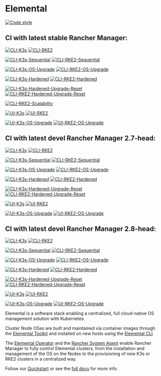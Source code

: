# Elemental

[![Code style](https://github.com/rancher/elemental/actions/workflows/lint.yaml/badge.svg?branch=main)](https://github.com/rancher/elemental/actions/workflows/lint.yaml)

## CI with latest stable Rancher Manager:

[![CLI-K3s](https://github.com/rancher/elemental/actions/workflows/cli-k3s-rm_stable.yaml/badge.svg?branch=main)](https://github.com/rancher/elemental/actions/workflows/cli-k3s-rm_stable.yaml)
[![CLI-RKE2](https://github.com/rancher/elemental/actions/workflows/cli-rke2-rm_stable.yaml/badge.svg?branch=main)](https://github.com/rancher/elemental/actions/workflows/cli-rke2-rm_stable.yaml)

[![CLI-K3s-Sequential](https://github.com/rancher/elemental/actions/workflows/cli-k3s-sequential-rm_stable.yaml/badge.svg?branch=main)](https://github.com/rancher/elemental/actions/workflows/cli-k3s-sequential-rm_stable.yaml)
[![CLI-RKE2-Sequential](https://github.com/rancher/elemental/actions/workflows/cli-rke2-sequential-rm_stable.yaml/badge.svg?branch=main)](https://github.com/rancher/elemental/actions/workflows/cli-rke2-sequential-rm_stable.yaml)

[![CLI-K3s-OS-Upgrade](https://github.com/rancher/elemental/actions/workflows/cli-k3s-os-upgrade-rm_stable.yaml/badge.svg?branch=main)](https://github.com/rancher/elemental/actions/workflows/cli-k3s-os-upgrade-rm_stable.yaml)
[![CLI-RKE2-OS-Upgrade](https://github.com/rancher/elemental/actions/workflows/cli-rke2-os-upgrade-rm_stable.yaml/badge.svg?branch=main)](https://github.com/rancher/elemental/actions/workflows/cli-rke2-os-upgrade-rm_stable.yaml)

[![CLI-K3s-Hardened](https://github.com/rancher/elemental/actions/workflows/cli-k3s-hardened-rm_stable.yaml/badge.svg?branch=main)](https://github.com/rancher/elemental/actions/workflows/cli-k3s-hardened-rm_stable.yaml)
[![CLI-RKE2-Hardened](https://github.com/rancher/elemental/actions/workflows/cli-rke2-hardened-rm_stable.yaml/badge.svg?branch=main)](https://github.com/rancher/elemental/actions/workflows/cli-rke2-hardened-rm_stable.yaml)

[![CLI-K3s-Hardened-Upgrade-Reset](https://github.com/rancher/elemental/actions/workflows/cli-k3s-hardened-upgrade-reset-test-rm_stable.yaml/badge.svg?branch=main)](https://github.com/rancher/elemental/actions/workflows/cli-k3s-hardened-upgrade-reset-test-rm_stable.yaml)
[![CLI-RKE2-Hardened-Upgrade-Reset](https://github.com/rancher/elemental/actions/workflows/cli-rke2-hardened-upgrade-reset-test-rm_stable.yaml/badge.svg?branch=main)](https://github.com/rancher/elemental/actions/workflows/cli-rke2-hardened-upgrade-reset-test-rm_stable.yaml)

[![CLI-RKE2-Scalability](https://github.com/rancher/elemental/actions/workflows/cli-rke2-scalability-rm_stable.yaml/badge.svg?branch=main)](https://github.com/rancher/elemental/actions/workflows/cli-rke2-scalability-rm_stable.yaml)

[![UI-K3s](https://github.com/rancher/elemental/actions/workflows/ui-k3s-rm_stable.yaml/badge.svg?branch=main)](https://github.com/rancher/elemental/actions/workflows/ui-k3s-rm_stable.yaml)
[![UI-RKE2](https://github.com/rancher/elemental/actions/workflows/ui-rke2-rm_stable.yaml/badge.svg?branch=main)](https://github.com/rancher/elemental/actions/workflows/ui-rke2-rm_stable.yaml)

[![UI-K3s-OS-Upgrade](https://github.com/rancher/elemental/actions/workflows/ui-k3s-os-upgrade-rm_stable.yaml/badge.svg?branch=main)](https://github.com/rancher/elemental/actions/workflows/ui-k3s-os-upgrade-rm_stable.yaml)
[![UI-RKE2-OS-Upgrade](https://github.com/rancher/elemental/actions/workflows/ui-rke2-os-upgrade-rm_stable.yaml/badge.svg?branch=main)](https://github.com/rancher/elemental/actions/workflows/ui-rke2-os-upgrade-rm_stable.yaml)

## CI with latest devel Rancher Manager 2.7-head:

[![CLI-K3s](https://github.com/rancher/elemental/actions/workflows/cli-k3s-rm_head_2.7.yaml/badge.svg?branch=main)](https://github.com/rancher/elemental/actions/workflows/cli-k3s-rm_head_2.7.yaml)
[![CLI-RKE2](https://github.com/rancher/elemental/actions/workflows/cli-rke2-rm_head_2.7.yaml/badge.svg?branch=main)](https://github.com/rancher/elemental/actions/workflows/cli-rke2-rm_head_2.7.yaml)

[![CLI-K3s-Sequential](https://github.com/rancher/elemental/actions/workflows/cli-k3s-sequential-rm_head_2.7.yaml/badge.svg?branch=main)](https://github.com/rancher/elemental/actions/workflows/cli-k3s-sequential-rm_head_2.7.yaml)
[![CLI-RKE2-Sequential](https://github.com/rancher/elemental/actions/workflows/cli-rke2-sequential-rm_head_2.7.yaml/badge.svg?branch=main)](https://github.com/rancher/elemental/actions/workflows/cli-rke2-sequential-rm_head_2.7.yaml)

[![CLI-K3s-OS-Upgrade](https://github.com/rancher/elemental/actions/workflows/cli-k3s-os-upgrade-rm_head_2.7.yaml/badge.svg?branch=main)](https://github.com/rancher/elemental/actions/workflows/cli-k3s-os-upgrade-rm_head_2.7.yaml)
[![CLI-RKE2-OS-Upgrade](https://github.com/rancher/elemental/actions/workflows/cli-rke2-os-upgrade-rm_head_2.7.yaml/badge.svg?branch=main)](https://github.com/rancher/elemental/actions/workflows/cli-rke2-os-upgrade-rm_head_2.7.yaml)

[![CLI-K3s-Hardened](https://github.com/rancher/elemental/actions/workflows/cli-k3s-hardened-rm_head_2.7.yaml/badge.svg?branch=main)](https://github.com/rancher/elemental/actions/workflows/cli-k3s-hardened-rm_head_2.7.yaml)
[![CLI-RKE2-Hardened](https://github.com/rancher/elemental/actions/workflows/cli-rke2-hardened-rm_head_2.7.yaml/badge.svg?branch=main)](https://github.com/rancher/elemental/actions/workflows/cli-rke2-hardened-rm_head_2.7.yaml)

[![CLI-K3s-Hardened-Upgrade-Reset](https://github.com/rancher/elemental/actions/workflows/cli-k3s-hardened-upgrade-reset-rm_head_2.7.yaml/badge.svg?branch=main)](https://github.com/rancher/elemental/actions/workflows/cli-k3s-hardened-upgrade-reset-rm_head_2.7.yaml)
[![CLI-RKE2-Hardened-Upgrade-Reset](https://github.com/rancher/elemental/actions/workflows/cli-rke2-hardened-upgrade-reset-rm_head_2.7.yaml/badge.svg?branch=main)](https://github.com/rancher/elemental/actions/workflows/cli-rke2-hardened-upgrade-reset-rm_head_2.7.yaml)

[![UI-K3s](https://github.com/rancher/elemental/actions/workflows/ui-k3s-rm_head_2.7.yaml/badge.svg?branch=main)](https://github.com/rancher/elemental/actions/workflows/ui-k3s-rm_head_2.7.yaml)
[![UI-RKE2](https://github.com/rancher/elemental/actions/workflows/ui-rke2-rm_head_2.7.yaml/badge.svg?branch=main)](https://github.com/rancher/elemental/actions/workflows/ui-rke2-rm_head_2.7.yaml)

[![UI-K3s-OS-Upgrade](https://github.com/rancher/elemental/actions/workflows/ui-k3s-os-upgrade-rm_head_2.7.yaml/badge.svg?branch=main)](https://github.com/rancher/elemental/actions/workflows/ui-k3s-os-upgrade-rm_head_2.7.yaml)
[![UI-RKE2-OS-Upgrade](https://github.com/rancher/elemental/actions/workflows/ui-rke2-os-upgrade-rm_head_2.7.yaml/badge.svg?branch=main)](https://github.com/rancher/elemental/actions/workflows/ui-rke2-os-upgrade-rm_head_2.7.yaml)

## CI with latest devel Rancher Manager 2.8-head:

[![CLI-K3s](https://github.com/rancher/elemental/actions/workflows/cli-k3s-rm_head_2.8.yaml/badge.svg?branch=main)](https://github.com/rancher/elemental/actions/workflows/cli-k3s-rm_head_2.8.yaml)
[![CLI-RKE2](https://github.com/rancher/elemental/actions/workflows/cli-rke2-rm_head_2.8.yaml/badge.svg?branch=main)](https://github.com/rancher/elemental/actions/workflows/cli-rke2-rm_head_2.8.yaml)

[![CLI-K3s-Sequential](https://github.com/rancher/elemental/actions/workflows/cli-k3s-sequential-rm_head_2.8.yaml/badge.svg?branch=main)](https://github.com/rancher/elemental/actions/workflows/cli-k3s-sequential-rm_head_2.8.yaml)
[![CLI-RKE2-Sequential](https://github.com/rancher/elemental/actions/workflows/cli-rke2-sequential-rm_head_2.8.yaml/badge.svg?branch=main)](https://github.com/rancher/elemental/actions/workflows/cli-rke2-sequential-rm_head_2.8.yaml)

[![CLI-K3s-OS-Upgrade](https://github.com/rancher/elemental/actions/workflows/cli-k3s-os-upgrade-rm_head_2.8.yaml/badge.svg?branch=main)](https://github.com/rancher/elemental/actions/workflows/cli-k3s-os-upgrade-rm_head_2.8.yaml)
[![CLI-RKE2-OS-Upgrade](https://github.com/rancher/elemental/actions/workflows/cli-rke2-os-upgrade-rm_head_2.8.yaml/badge.svg?branch=main)](https://github.com/rancher/elemental/actions/workflows/cli-rke2-os-upgrade-rm_head_2.8.yaml)

[![CLI-K3s-Hardened](https://github.com/rancher/elemental/actions/workflows/cli-k3s-hardened-rm_head_2.8.yaml/badge.svg?branch=main)](https://github.com/rancher/elemental/actions/workflows/cli-k3s-hardened-rm_head_2.8.yaml)
[![CLI-RKE2-Hardened](https://github.com/rancher/elemental/actions/workflows/cli-rke2-hardened-rm_head_2.8.yaml/badge.svg?branch=main)](https://github.com/rancher/elemental/actions/workflows/cli-rke2-hardened-rm_head_2.8.yaml)

[![CLI-K3s-Hardened-Upgrade-Reset](https://github.com/rancher/elemental/actions/workflows/cli-k3s-hardened-upgrade-reset-rm_head_2.8.yaml/badge.svg?branch=main)](https://github.com/rancher/elemental/actions/workflows/cli-k3s-hardened-upgrade-reset-rm_head_2.8.yaml)
[![CLI-RKE2-Hardened-Upgrade-Reset](https://github.com/rancher/elemental/actions/workflows/cli-rke2-hardened-upgrade-reset-rm_head_2.8.yaml/badge.svg?branch=main)](https://github.com/rancher/elemental/actions/workflows/cli-rke2-hardened-upgrade-reset-rm_head_2.8.yaml)

[![UI-K3s](https://github.com/rancher/elemental/actions/workflows/ui-k3s-rm_head_2.8.yaml/badge.svg?branch=main)](https://github.com/rancher/elemental/actions/workflows/ui-k3s-rm_head_2.8.yaml)
[![UI-RKE2](https://github.com/rancher/elemental/actions/workflows/ui-rke2-rm_head_2.8.yaml/badge.svg?branch=main)](https://github.com/rancher/elemental/actions/workflows/ui-rke2-rm_head_2.8.yaml)

[![UI-K3s-OS-Upgrade](https://github.com/rancher/elemental/actions/workflows/ui-k3s-os-upgrade-rm_head_2.8.yaml/badge.svg?branch=main)](https://github.com/rancher/elemental/actions/workflows/ui-k3s-os-upgrade-rm_head_2.8.yaml)
[![UI-RKE2-OS-Upgrade](https://github.com/rancher/elemental/actions/workflows/ui-rke2-os-upgrade-rm_head_2.8.yaml/badge.svg?branch=main)](https://github.com/rancher/elemental/actions/workflows/ui-rke2-os-upgrade-rm_head_2.8.yaml)

Elemental is a software stack enabling a centralized, full cloud-native OS management solution with Kubernetes.

Cluster Node OSes are built and maintained via container images through the [Elemental Toolkit](https://rancher.github.io/elemental-toolkit/) and installed on new hosts using the [Elemental CLI](https://github.com/rancher/elemental-cli).

The [Elemental Operator](https://github.com/rancher/elemental-operator) and the [Rancher System Agent](https://github.com/rancher/system-agent) enable Rancher Manager to fully control Elemental clusters, from the installation and management of the OS on the Nodes to the provisioning of new K3s or RKE2 clusters in a centralized way.

Follow our [Quickstart](https://rancher.github.io/elemental/quickstart/) or see the [full docs](https://rancher.github.io/elemental/) for more info.
